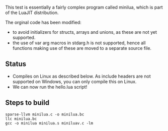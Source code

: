 This test is essentially a fairly complex program called minilua, which is part of the LuaJIT distribution.

The orginal code has been modified:
* to avoid initializers for structs, arrays and unions, as these are not yet supported.
* the use of var arg macros in stdarg.h is not supported, hence all functions making use of these are moved to a separate source file.

## Status

* Compiles on Linux as described below. As include headers are not supported on Windows, you can only compile this on Linux.
* We can now run the hello.lua script!

## Steps to build

```
sparse-llvm minilua.c -o minilua.bc
llc minilua.bc
gcc -o minilua minilua.s miniluav.c -lm
```
